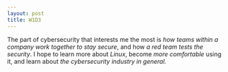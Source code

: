 ```yaml
---
layout: post
title: W1D3
---
```


The part of cybersecurity that interests me the most is _how teams within a company work together to stay secure_, and how _a red team tests the security_.  I hope to learn more about _Linux_, become _more comfortable_ using it, and learn about _the cybersecurity industry in general._
